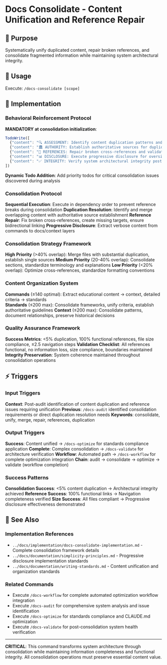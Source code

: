 # Docs Consolidate - Content Unification and Reference Repair

## 🎯 Purpose
Systematically unify duplicated content, repair broken references, and consolidate fragmented information while maintaining system architectural integrity.

## 🚀 Usage
Execute: `/docs-consolidate [scope]`

## 🔧 Implementation

### Behavioral Reinforcement Protocol
**MANDATORY at consolidation initialization**:

```javascript
TodoWrite([
  {"content": "🔍 ASSESSMENT: Identify content duplication patterns and overlap percentages", "status": "pending", "priority": "high", "id": "consolidate-assess-1"},
  {"content": "🏛️ AUTHORITY: Establish authoritative sources for duplicated content resolution", "status": "pending", "priority": "high", "id": "consolidate-authority-1"},
  {"content": "🔗 REFERENCES: Repair broken cross-references and validate link integrity", "status": "pending", "priority": "high", "id": "consolidate-references-1"},
  {"content": "📊 DISCLOSURE: Execute progressive disclosure for oversized content", "status": "pending", "priority": "medium", "id": "consolidate-disclosure-1"},
  {"content": "✅ INTEGRITY: Verify system architectural integrity post-consolidation", "status": "pending", "priority": "medium", "id": "consolidate-integrity-1"}
])
```

**Dynamic Todo Addition**: Add priority todos for critical consolidation issues discovered during analysis

### Consolidation Protocol
**Sequential Execution**: Execute in dependency order to prevent reference breaks during consolidation
**Duplication Resolution**: Identify and merge overlapping content with authoritative source establishment
**Reference Repair**: Fix broken cross-references, create missing targets, ensure bidirectional linking
**Progressive Disclosure**: Extract verbose content from commands to docs/context layers

### Consolidation Strategy Framework
**High Priority** (>40% overlap): Merge files with substantial duplication, establish single sources
**Medium Priority** (20-40% overlap): Consolidate sections, standardize terminology and explanations
**Low Priority** (<20% overlap): Optimize cross-references, standardize formatting conventions

### Content Organization System
**Commands** (≤140 optimal): Extract educational content → context, detailed criteria → standards  
**Standards** (≤200 max): Consolidate frameworks, unify criteria, establish authoritative guidelines
**Context** (≤200 max): Consolidate patterns, document relationships, preserve historical decisions

### Quality Assurance Framework
**Success Metrics**: <5% duplication, 100% functional references, file size compliance, ≤2.5 navigation steps
**Validation Checklist**: All references functional, no information loss, size compliance, boundaries maintained
**Integrity Preservation**: System coherence maintained throughout consolidation operations

## ⚡ Triggers

### Input Triggers
**Context**: Post-audit identification of content duplication and reference issues requiring unification
**Previous**: `/docs-audit` identified consolidation requirements or direct duplication resolution needs
**Keywords**: consolidate, unify, merge, repair, references, duplication

### Output Triggers
**Success**: Content unified → `/docs-optimize` for standards compliance application
**Complete**: Complex consolidation → `/docs-validate` for architecture verification
**Workflow**: Automated path → `/docs-workflow` for complete optimization integration
**Chain**: audit → consolidate → optimize → validate (workflow completion)

### Success Patterns
**Consolidation Success**: <5% content duplication → Architectural integrity achieved
**Reference Success**: 100% functional links → Navigation completeness verified
**Size Success**: All files compliant → Progressive disclosure effectiveness demonstrated

## 🔗 See Also

### Implementation References
- `../docs/implementation/docs-consolidate-implementation.md` - Complete consolidation framework details
- `../docs/documentation/simplicity-principles.md` - Progressive disclosure implementation standards
- `../docs/documentation/writing-standards.md` - Content unification and organization standards

### Related Commands
- Execute `/docs-workflow` for complete automated optimization workflow integration
- Execute `/docs-audit` for comprehensive system analysis and issue identification
- Execute `/docs-optimize` for standards compliance and CLAUDE.md optimization
- Execute `/docs-validate` for post-consolidation system health verification

---

**CRITICAL**: This command transforms system architecture through consolidation while maintaining information completeness and functional integrity. All consolidation operations must preserve essential content value.
